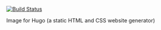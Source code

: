 [![Build Status](https://drone.prgm.xyz/api/badges/dmitriy5181/hugo-image/status.svg)](https://drone.prgm.xyz/dmitriy5181/hugo-image)

Image for Hugo (a static HTML and CSS website generator)
